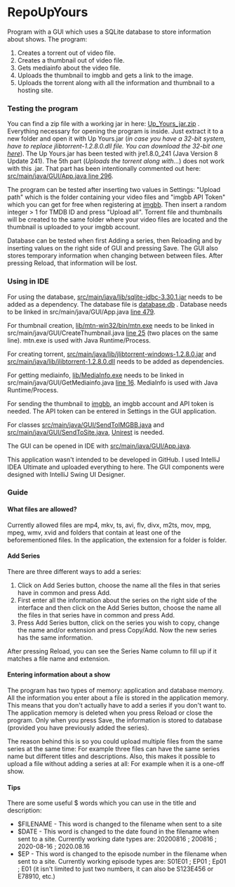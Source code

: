 # RepoUpYours

Program with a GUI which uses a SQLite database to store information about shows. The program:
1. Creates a torrent out of video file.
2. Creates a thumbnail out of video file.
3. Gets mediainfo about the video file.
4. Uploads the thumbnail to imgbb and gets a link to the image.
5. Uploads the torrent along with all the information and thumbnail to a hosting site.

### Testing the program

You can find a zip file with a working jar in here: [Up_Yours_jar.zip](https://github.com/JaakobJ/RepoUpYours/blob/master/Up_Yours_jar.zip) . Everything necessary for opening the program is inside. Just extract it to a new folder and open it with Up Yours.jar (*in case you have a 32-bit system, have to replace jlibtorrent-1.2.8.0.dll file. You can download the 32-bit one [here](https://mega.nz/file/RDACyAyA#VpYjSdetEcxgD0BaYXfMdzdX7k86du8TTOxjf4yrw1Y)*). The Up Yours.jar has been tested with jre1.8.0_241 (Java Version 8 Update 241). The 5th part (*Uploads the torrent along with...*) does not work with this .jar. That part has been intentionally commented out here: [src/main/java/GUI/App.java line 296](https://github.com/JaakobJ/RepoUpYours/blob/master/src/main/java/GUI/App.java#L296). 

The program can be tested after inserting two values in Settings: "Upload path" which is the folder containing your video files and "imgbb API Token" which you can get for free when registering at [imgbb](https://imgbb.com/). Then insert a random integer > 1 for TMDB ID and press "Upload all". Torrent file and thumbnails will be created to the same folder where your video files are located and the thumbnail is uploaded to your imgbb account.

Database can be tested when first Adding a series, then Reloading and by inserting values on the right side of GUI and pressing Save. The GUI also stores temporary information when changing between between files. After pressing Reload, that information will be lost.

### Using in IDE

For using the database, [src/main/java/lib/sqlite-jdbc-3.30.1.jar](https://github.com/JaakobJ/RepoUpYours/blob/master/src/main/java/lib/sqlite-jdbc-3.30.1.jar) needs to be added as a dependency. The database file is [database.db](https://github.com/JaakobJ/RepoUpYours/blob/master/database.db) . Database needs to be linked in src/main/java/GUI/App.java [line 479](https://github.com/JaakobJ/RepoUpYours/blob/master/src/main/java/GUI/App.java#L479). 

For thumbnail creation, [lib/mtn-win32/bin/mtn.exe](https://github.com/JaakobJ/RepoUpYours/blob/master/lib/mtn-win32/bin/mtn.exe) needs to be linked in src/main/java/GUI/CreateThumbnail.java [line 25](https://github.com/JaakobJ/RepoUpYours/blob/master/src/main/java/GUI/CreateThumbnail.java#L25) (two places on the same line). mtn.exe is used with Java Runtime/Process.

For creating torrent, [src/main/java/lib/jlibtorrent-windows-1.2.8.0.jar](https://github.com/JaakobJ/RepoUpYours/blob/master/src/main/java/lib/jlibtorrent-windows-1.2.8.0.jar) and [src/main/java/lib/jlibtorrent-1.2.8.0.dll](https://github.com/JaakobJ/RepoUpYours/blob/master/src/main/java/lib/jlibtorrent-1.2.8.0.dll) needs to be added as dependencies.

For getting mediainfo, [lib/MediaInfo.exe](https://github.com/JaakobJ/RepoUpYours/blob/master/lib/MediaInfo.exe) needs to be linked in src/main/java/GUI/GetMediainfo.java [line 16](https://github.com/JaakobJ/RepoUpYours/blob/master/src/main/java/GUI/GetMediainfo.java#L16). MediaInfo is used with Java Runtime/Process.

For sending the thumbnail to [imgbb](https://imgbb.com/), an imgbb account and API token is needed. The API token can be entered in Settings in the GUI application.

For classes [src/main/java/GUI/SendToIMGBB.java](https://github.com/JaakobJ/RepoUpYours/blob/master/src/main/java/GUI/SendToIMGBB.java) and [src/main/java/GUI/SendToSite.java](https://github.com/JaakobJ/RepoUpYours/blob/master/src/main/java/GUI/SendToSite.java), [Unirest](http://kong.github.io/unirest-java/) is needed.

The GUI can be opened in IDE with [src/main/java/GUI/App.java](https://github.com/JaakobJ/RepoUpYours/blob/master/src/main/java/GUI/App.java). 

This application wasn't intended to be developed in GitHub. I used IntelliJ IDEA Ultimate and uploaded everything to here. The GUI components were designed with IntelliJ Swing UI Designer.

### Guide
#### What files are allowed?
Currently allowed files are mp4, mkv, ts, avi, flv, divx, m2ts, mov, mpg, mpeg, wmv, xvid and folders that contain at least one of the beforementioned files. In the application, the extension for a folder is folder.

#### Add Series
There are three different ways to add a series:
1. Click on Add Series button, choose the name all the files in that series have in common and press Add.
2. First enter all the information about the series on the right side of the interface and then click on the Add Series button, choose the name all the files in that series have in common and press Add.
3. Press Add Series button, click on the series you wish to copy, change the name and/or extension and press Copy/Add. Now the new series has the same information.

After pressing Reload, you can see the Series Name column to fill up if it matches a file name and extension.

#### Entering information about a show
The program has two types of memory: application and database memory. All the information you enter about a file is stored in the application memory. This means that you don't actually have to add a series if you don't want to. The application memory is deleted when you press Reload or close the program. Only when you press Save, the information is stored to database (provided you have previously added the series).

The reason behind this is so you could upload multiple files from the same series at the same time: For example three files can have the same series name but different titles and descriptions. Also, this makes it possible to upload a file without adding a series at all: For example when it is a one-off show.

#### Tips
There are some useful $ words which you can use in the title and description:
- $FILENAME - This word is changed to the filename when sent to a site
- $DATE - This word is changed to the date found in the filename when sent to a site. Currently working date types are: 20200816 ; 200816 ; 2020-08-16 ; 2020.08.16
- $EP - This word is changed to the episode number in the filename when sent to a site. Currently working episode types are: S01E01 ; EP01 ; Ep01 ; E01 (it isn't limited to just two numbers, it can also be S123E456 or E78910, etc.)
